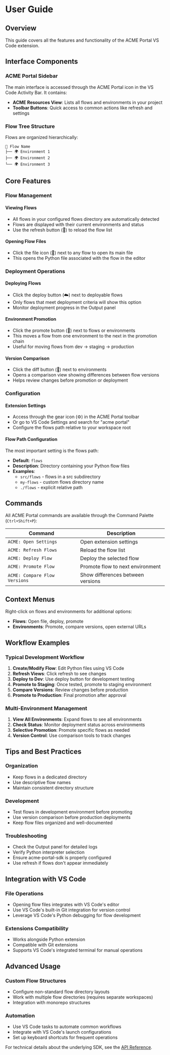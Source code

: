 # User Guide

## Overview

This guide covers all the features and functionality of the ACME Portal VS Code extension.

## Interface Components

### ACME Portal Sidebar

The main interface is accessed through the ACME Portal icon in the VS Code Activity Bar. It contains:

- **ACME Resources View**: Lists all flows and environments in your project
- **Toolbar Buttons**: Quick access to common actions like refresh and settings

### Flow Tree Structure

Flows are organized hierarchically:
```
📁 Flow Name
├── 🌍 Environment 1
├── 🌍 Environment 2
└── 🌍 Environment 3
```

## Core Features

### Flow Management

#### Viewing Flows
- All flows in your configured flows directory are automatically detected
- Flows are displayed with their current environments and status
- Use the refresh button (🔄) to reload the flow list

#### Opening Flow Files
- Click the file icon (📄) next to any flow to open its main file
- This opens the Python file associated with the flow in the editor

### Deployment Operations

#### Deploying Flows
- Click the deploy button (☁️) next to deployable flows
- Only flows that meet deployment criteria will show this option
- Monitor deployment progress in the Output panel

#### Environment Promotion
- Click the promote button (🚀) next to flows or environments
- This moves a flow from one environment to the next in the promotion chain
- Useful for moving flows from dev → staging → production

#### Version Comparison
- Click the diff button (🔄) next to environments
- Opens a comparison view showing differences between flow versions
- Helps review changes before promotion or deployment

### Configuration

#### Extension Settings
- Access through the gear icon (⚙️) in the ACME Portal toolbar
- Or go to VS Code Settings and search for "acme portal"
- Configure the flows path relative to your workspace root

#### Flow Path Configuration
The most important setting is the flows path:
- **Default**: `flows`
- **Description**: Directory containing your Python flow files
- **Examples**: 
  - `src/flows` - flows in a src subdirectory
  - `my-flows` - custom flows directory name
  - `./flows` - explicit relative path

## Commands

All ACME Portal commands are available through the Command Palette (`Ctrl+Shift+P`):

| Command | Description |
|---------|-------------|
| `ACME: Open Settings` | Open extension settings |
| `ACME: Refresh Flows` | Reload the flow list |
| `ACME: Deploy Flow` | Deploy the selected flow |
| `ACME: Promote Flow` | Promote flow to next environment |
| `ACME: Compare Flow Versions` | Show differences between versions |

## Context Menus

Right-click on flows and environments for additional options:
- **Flows**: Open file, deploy, promote
- **Environments**: Promote, compare versions, open external URLs

## Workflow Examples

### Typical Development Workflow

1. **Create/Modify Flow**: Edit Python files using VS Code
2. **Refresh Views**: Click refresh to see changes
3. **Deploy to Dev**: Use deploy button for development testing
4. **Promote to Staging**: Once tested, promote to staging environment
5. **Compare Versions**: Review changes before production
6. **Promote to Production**: Final promotion after approval

### Multi-Environment Management

1. **View All Environments**: Expand flows to see all environments
2. **Check Status**: Monitor deployment status across environments
3. **Selective Promotion**: Promote specific flows as needed
4. **Version Control**: Use comparison tools to track changes

## Tips and Best Practices

### Organization
- Keep flows in a dedicated directory
- Use descriptive flow names
- Maintain consistent directory structure

### Development
- Test flows in development environment before promoting
- Use version comparison before production deployments
- Keep flow files organized and well-documented

### Troubleshooting
- Check the Output panel for detailed logs
- Verify Python interpreter selection
- Ensure acme-portal-sdk is properly configured
- Use refresh if flows don't appear immediately

## Integration with VS Code

### File Operations
- Opening flow files integrates with VS Code's editor
- Use VS Code's built-in Git integration for version control
- Leverage VS Code's Python debugging for flow development

### Extensions Compatibility
- Works alongside Python extension
- Compatible with Git extensions
- Supports VS Code's integrated terminal for manual operations

## Advanced Usage

### Custom Flow Structures
- Configure non-standard flow directory layouts
- Work with multiple flow directories (requires separate workspaces)
- Integration with monorepo structures

### Automation
- Use VS Code tasks to automate common workflows
- Integrate with VS Code's launch configurations
- Set up keyboard shortcuts for frequent operations

For technical details about the underlying SDK, see the [API Reference](api-reference.md).